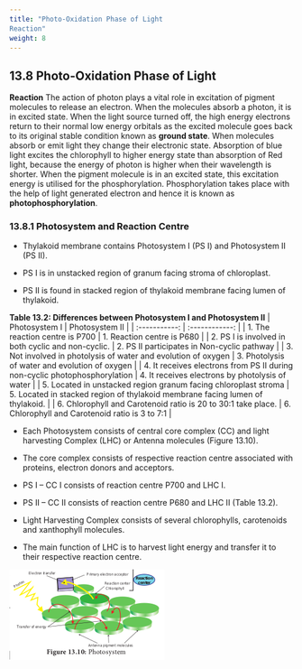 ```yaml
---
title: "Photo-Oxidation Phase of Light 
Reaction"
weight: 8
---
```



## 13.8 Photo-Oxidation Phase of Light

**Reaction** The action of photon plays a vital role in excitation of pigment molecules to release an electron. When the molecules absorb a photon, it is in excited state. When the light source turned off, the high energy electrons return to their normal low energy orbitals as the excited molecule goes back to its original stable condition known as **ground state**. When molecules absorb or emit light they change their electronic state. Absorption of blue light excites the chlorophyll to higher energy state than absorption of Red light, because the energy of photon is higher when their wavelength is shorter. When the pigment molecule is in an excited state, this excitation energy is utilised for the phosphorylation. Phosphorylation takes place with the help of light generated electron and hence it is known as **photophosphorylation**.

### 13.8.1 Photosystem and Reaction Centre

- Thylakoid membrane contains Photosystem I (PS I) and Photosystem II (PS II).

- PS I is in unstacked region of granum facing stroma of chloroplast.

- PS II is found in stacked region of thylakoid membrane facing lumen of thylakoid.

**Table 13.2: Differences between Photosystem I and Photosystem II**
| Photosystem I | Photosystem II |
| :-----------: | :------------: |
| 1. The reaction centre is P700 | 1. Reaction centre is P680 |
| 2. PS I is involved in both cyclic and non-cyclic. | 2. PS II participates in Non-cyclic pathway |
| 3. Not involved in photolysis of water and evolution of oxygen | 3. Photolysis of water and evolution of oxygen |
| 4. It receives electrons from PS II during non-cyclic photophosphorylation | 4. It receives electrons by photolysis of water |
| 5. Located in unstacked region granum facing chloroplast stroma | 5. Located in stacked region of thylakoid membrane facing lumen of thylakoid. |
| 6. Chlorophyll and Carotenoid ratio is 20 to 30:1 take place. | 6. Chlorophyll and Carotenoid ratio is 3 to 7:1 |

- Each Photosystem consists of central core complex (CC) and light harvesting Complex (LHC) or Antenna molecules (Figure 13.10).

- The core complex consists of respective reaction centre associated with proteins, electron donors and acceptors.

- PS I – CC I consists of reaction centre P700 and LHC I.

- PS II – CC II consists of reaction centre P680 and LHC II (Table 13.2).

- Light Harvesting Complex consists of several chlorophylls, carotenoids and xanthophyll molecules.

- The main function of LHC is to harvest light energy and transfer it to their respective reaction centre.

![ Photosystem](13.11.png)
